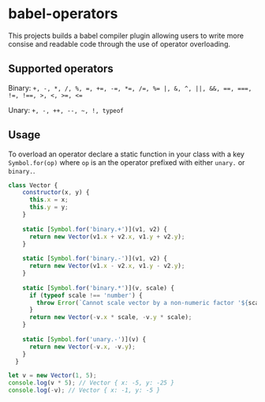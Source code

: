 # babel-operators

This projects builds a babel compiler plugin allowing users to write more consise and readable code through the use of operator overloading.

## Supported operators 

Binary:
`+, -, *, /, %, =, +=, -=, *=, /=, %= |, &, ^, ||, &&, ==, ===, !=, !==, >, <, >=, <=`

Unary:
`+, -, ++, --, ~, !, typeof`


## Usage

To overload an operator declare a static function in your class with a key `Symbol.for(op)`  where `op` is an the operator
prefixed with either `unary.` or `binary.`. 

```javascript
class Vector {
    constructor(x, y) {
      this.x = x;
      this.y = y;
    }
    
    static [Symbol.for('binary.+')](v1, v2) {
      return new Vector(v1.x + v2.x, v1.y + v2.y);
    }
    
    static [Symbol.for('binary.-')](v1, v2) {
      return new Vector(v1.x - v2.x, v1.y - v2.y);
    }
  
    static [Symbol.for('binary.*')](v, scale) {
      if (typeof scale !== 'number') {
        throw Error(`Cannot scale vector by a non-numeric factor '${scale}'`);
      }
      return new Vector(-v.x * scale, -v.y * scale);
    }
  
    static [Symbol.for('unary.-')](v) {
      return new Vector(-v.x, -v.y);
    }
  }

let v = new Vector(1, 5);
console.log(v * 5); // Vector { x: -5, y: -25 }
console.log(-v); // Vector { x: -1, y: -5 }
```

